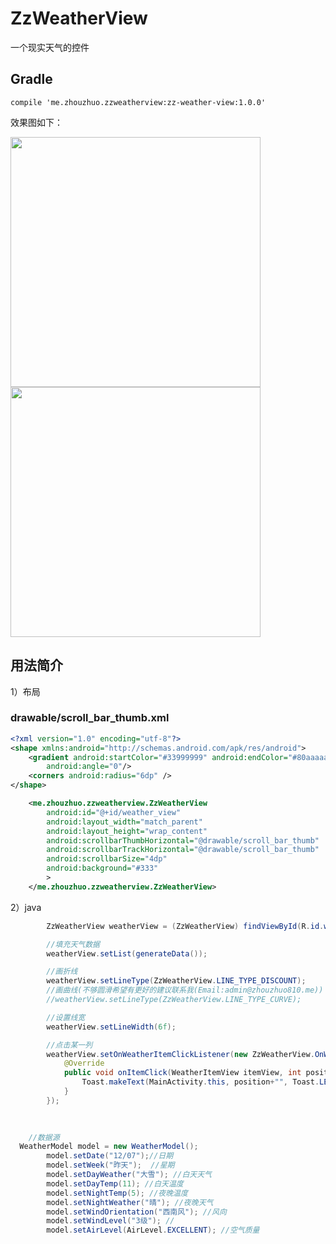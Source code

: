 # ZzWeatherView


一个现实天气的控件


## Gradle

```
compile 'me.zhouzhuo.zzweatherview:zz-weather-view:1.0.0'
```


效果图如下：

<img src="https://github.com/zhouzhuo810/ZzWeatherView/blob/master/zz-weather-view-demo.jpg"  width="400px"/>
<img src="https://github.com/zhouzhuo810/ZzWeatherView/blob/master/zz-weather-view-demo_disc.jpg"  width="400px"/>

## 用法简介

1）布局

### drawable/scroll_bar_thumb.xml

```xml
<?xml version="1.0" encoding="utf-8"?>
<shape xmlns:android="http://schemas.android.com/apk/res/android">
    <gradient android:startColor="#33999999" android:endColor="#80aaaaaa"
        android:angle="0"/>
    <corners android:radius="6dp" />
</shape>
```



```xml
    <me.zhouzhuo.zzweatherview.ZzWeatherView
        android:id="@+id/weather_view"
        android:layout_width="match_parent"
        android:layout_height="wrap_content"
        android:scrollbarThumbHorizontal="@drawable/scroll_bar_thumb"
        android:scrollbarTrackHorizontal="@drawable/scroll_bar_thumb"
        android:scrollbarSize="4dp"
        android:background="#333"
        >
    </me.zhouzhuo.zzweatherview.ZzWeatherView>

```


2）java


```java
        ZzWeatherView weatherView = (ZzWeatherView) findViewById(R.id.weather_view);

        //填充天气数据
        weatherView.setList(generateData());

        //画折线
        weatherView.setLineType(ZzWeatherView.LINE_TYPE_DISCOUNT);
        //画曲线(不够圆滑希望有更好的建议联系我(Email:admin@zhouzhuo810.me))
        //weatherView.setLineType(ZzWeatherView.LINE_TYPE_CURVE);

        //设置线宽
        weatherView.setLineWidth(6f);

        //点击某一列
        weatherView.setOnWeatherItemClickListener(new ZzWeatherView.OnWeatherItemClickListener() {
            @Override
            public void onItemClick(WeatherItemView itemView, int position, WeatherModel weatherModel) {
                Toast.makeText(MainActivity.this, position+"", Toast.LENGTH_SHORT).show();
            }
        });
       
        
```

```java
    //数据源
  WeatherModel model = new WeatherModel();
        model.setDate("12/07");//日期
        model.setWeek("昨天");  //星期
        model.setDayWeather("大雪"); //白天天气
        model.setDayTemp(11); //白天温度
        model.setNightTemp(5); //夜晚温度
        model.setNightWeather("晴"); //夜晚天气
        model.setWindOrientation("西南风"); //风向
        model.setWindLevel("3级"); //
        model.setAirLevel(AirLevel.EXCELLENT); //空气质量
```
